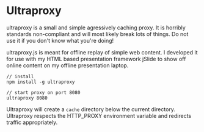 # Ultraproxy

ultraproxy is a small and simple agressively caching proxy. 
It is horribly standards non-compliant and will most likely break lots of 
things. Do not use it if you don't know what you're doing!

ultraproxy.js is meant for offline replay of simple web content. I 
developed it for use with my HTML based presentation framework jSlide to 
show off online content on my offline presentation laptop.

```
// install
npm install -g ultraproxy

// start proxy on port 8080
ultraproxy 8080
```

Ultraproxy will create a ```cache``` directory below the current directory.
Ultraproxy respects the HTTP_PROXY environment variable and redirects 
traffic appropriately.
